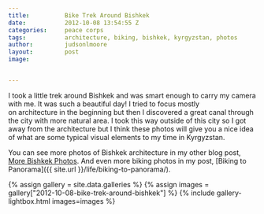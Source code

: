 ```yaml
---
title:			Bike Trek Around Bishkek
date:			2012-10-08 13:54:55 Z
categories:		peace corps 
tags:			architecture, biking, bishkek, kyrgyzstan, photos
author:			judsonlmoore
layout:			post
image:			


---
```


I took a little trek around Bishkek and was smart enough to carry my camera with me. It was such a beautiful day! I tried to focus mostly on architecture in the beginning but then I discovered a great canal through the city with more natural area. I took this way outside of this city so I got away from the architecture but I think these photos will give you a nice idea of what are some typical visual elements to my time in Kyrgyzstan.

You can see more photos of Bishkek architecture in my other blog post, [More Bishkek Photos](/more-bishkek-photos/). And even more biking photos in my post, [Biking to Panorama]({{ site.url }}/life/biking-to-panorama/).

{% assign gallery = site.data.galleries %}
{% assign images = gallery["2012-10-08-bike-trek-around-bishkek"] %}
{% include gallery-lightbox.html images=images %}
